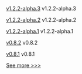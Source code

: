 
[v1.2.2-alpha.3](https://github.com/hyperledger/firefly-cli/releases/tag/v1.2.2-alpha.3) v1.2.2-alpha.3

[v1.2.2-alpha.2](https://github.com/hyperledger/firefly-cli/releases/tag/v1.2.2-alpha.2) v1.2.2-alpha.2

[v1.2.2-alpha.1](https://github.com/hyperledger/firefly-cli/releases/tag/v1.2.2-alpha.1) v1.2.2-alpha.1

[v0.8.2](https://github.com/hyperledger/aries-acapy-docs/releases/tag/v0.8.2) v0.8.2

[v0.8.1](https://github.com/hyperledger/aries-acapy-docs/releases/tag/v0.8.1) v0.8.1


[See more >>>](https://start-here.hyperledger.org/releases)
